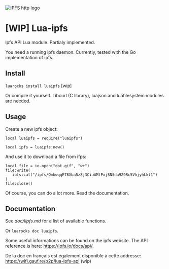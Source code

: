 
![IPFS http logo](https://user-images.githubusercontent.com/1211152/29604883-ca3a4028-87e0-11e7-9f9a-75de49b06048.png)

# [WIP] Lua-ipfs
Ipfs API Lua module. Partialy implemented.

You need a running ipfs daemon. Currently, tested with the Go implementation of ipfs.


## Install

```luarocks install luaipfs``` [wip]

Or compile it yourself. Libcurl (C library), luajson and luafilesystem modules are needed.



## Usage

Create a new ipfs object:
```
local luaipfs = require("luaipfs")

local ipfs = luaipfs:new()
```

And use it to download a file from ifps:
```
local file = io.open("dot.gif", "w+")
file:write(
   ipfs:cat("/ipfs/QmbwqqE78Xba5z8j3CiaAMfPxjSNSda9Z9Rc5VhjyhLkt1")
)
file:close()
```

Of course, you can do a lot more. Read the documentation.


## Documentation

See *doc/lipfs.md* for a list of available functions.

Or ```luarocks doc luaipfs```.

Some useful informations can be found on the ipfs website.
The API reference is here: https://ipfs.io/docs/api/.


De la doc en français est également disponible à cette addresse: https://wifi.gauf.re/p2p/lua-ipfs-api (wip)
